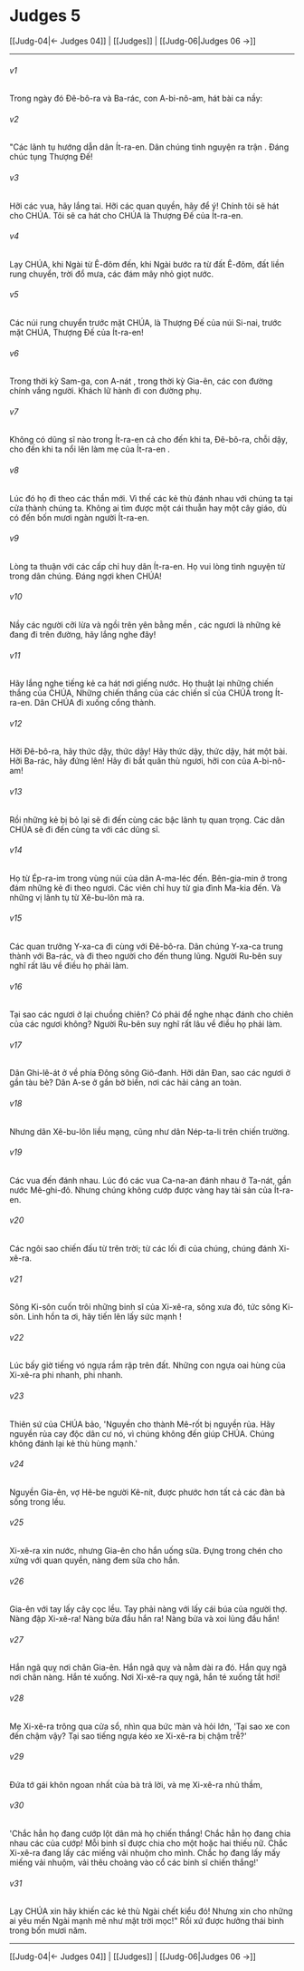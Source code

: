 # Judges 5

[[Judg-04|← Judges 04]] | [[Judges]] | [[Judg-06|Judges 06 →]]
***



###### v1 
Trong ngày đó Đê-bô-ra và Ba-rác, con A-bi-nô-am, hát bài ca nầy: 

###### v2 
"Các lãnh tụ hướng dẫn dân Ít-ra-en. Dân chúng tình nguyện ra trận . Đáng chúc tụng Thượng Đế! 

###### v3 
Hỡi các vua, hãy lắng tai. Hỡi các quan quyền, hãy để ý! Chính tôi sẽ hát cho CHÚA. Tôi sẽ ca hát cho CHÚA là Thượng Đế của Ít-ra-en. 

###### v4 
Lạy CHÚA, khi Ngài từ Ê-đôm đến, khi Ngài bước ra từ đất Ê-đôm, đất liền rung chuyển, trời đổ mưa, các đám mây nhỏ giọt nước. 

###### v5 
Các núi rung chuyển trước mặt CHÚA, là Thượng Đế của núi Si-nai, trước mặt CHÚA, Thượng Đế của Ít-ra-en! 

###### v6 
Trong thời kỳ Sam-ga, con A-nát , trong thời kỳ Gia-ên, các con đường chính vắng người. Khách lữ hành đi con đường phụ. 

###### v7 
Không có dũng sĩ nào trong Ít-ra-en cả cho đến khi ta, Đê-bô-ra, chỗi dậy, cho đến khi ta nổi lên làm mẹ của Ít-ra-en . 

###### v8 
Lúc đó họ đi theo các thần mới. Vì thế các kẻ thù đánh nhau với chúng ta tại cửa thành chúng ta. Không ai tìm được một cái thuẫn hay một cây giáo, dù có đến bốn mươi ngàn người Ít-ra-en. 

###### v9 
Lòng ta thuận với các cấp chỉ huy dân Ít-ra-en. Họ vui lòng tình nguyện từ trong dân chúng. Đáng ngợi khen CHÚA! 

###### v10 
Nầy các người cỡi lừa và ngồi trên yên bằng mền , các ngươi là những kẻ đang đi trên đường, hãy lắng nghe đây! 

###### v11 
Hãy lắng nghe tiếng kẻ ca hát nơi giếng nước. Họ thuật lại những chiến thắng của CHÚA, Những chiến thắng của các chiến sĩ của CHÚA trong Ít-ra-en. Dân CHÚA đi xuống cổng thành. 

###### v12 
Hỡi Đê-bô-ra, hãy thức dậy, thức dậy! Hãy thức dậy, thức dậy, hát một bài. Hỡi Ba-rác, hãy đứng lên! Hãy đi bắt quân thù ngươi, hỡi con của A-bi-nô-am! 

###### v13 
Rồi những kẻ bị bỏ lại sẽ đi đến cùng các bậc lãnh tụ quan trọng. Các dân CHÚA sẽ đi đến cùng ta với các dũng sĩ. 

###### v14 
Họ từ Ép-ra-im trong vùng núi của dân A-ma-léc đến. Bên-gia-min ở trong đám những kẻ đi theo ngươi. Các viên chỉ huy từ gia đình Ma-kia đến. Và những vị lãnh tụ từ Xê-bu-lôn mà ra. 

###### v15 
Các quan trưởng Y-xa-ca đi cùng với Đê-bô-ra. Dân chúng Y-xa-ca trung thành với Ba-rác, và đi theo người cho đến thung lũng. Người Ru-bên suy nghĩ rất lâu về điều họ phải làm. 

###### v16 
Tại sao các ngươi ở lại chuồng chiên? Có phải để nghe nhạc đánh cho chiên của các ngươi không? Người Ru-bên suy nghĩ rất lâu về điều họ phải làm. 

###### v17 
Dân Ghi-lê-át ở về phía Đông sông Giô-đanh. Hỡi dân Đan, sao các ngươi ở gần tàu bè? Dân A-se ở gần bờ biển, nơi các hải cảng an toàn. 

###### v18 
Nhưng dân Xê-bu-lôn liều mạng, cũng như dân Nép-ta-li trên chiến trường. 

###### v19 
Các vua đến đánh nhau. Lúc đó các vua Ca-na-an đánh nhau ở Ta-nát, gần nước Mê-ghi-đô. Nhưng chúng không cướp được vàng hay tài sản của Ít-ra-en. 

###### v20 
Các ngôi sao chiến đấu từ trên trời; từ các lối đi của chúng, chúng đánh Xi-xê-ra. 

###### v21 
Sông Ki-sôn cuốn trôi những binh sĩ của Xi-xê-ra, sông xưa đó, tức sông Ki-sôn. Linh hồn ta ơi, hãy tiến lên lấy sức mạnh ! 

###### v22 
Lúc bấy giờ tiếng vó ngựa rầm rập trên đất. Những con ngựa oai hùng của Xi-xê-ra phi nhanh, phi nhanh. 

###### v23 
Thiên sứ của CHÚA bảo, 'Nguyền cho thành Mê-rốt bị nguyền rủa. Hãy nguyền rủa cay độc dân cư nó, vì chúng không đến giúp CHÚA. Chúng không đánh lại kẻ thù hùng mạnh.' 

###### v24 
Nguyền Gia-ên, vợ Hê-be người Kê-nít, được phước hơn tất cả các đàn bà sống trong lều. 

###### v25 
Xi-xê-ra xin nước, nhưng Gia-ên cho hắn uống sữa. Đựng trong chén cho xứng với quan quyền, nàng đem sữa cho hắn. 

###### v26 
Gia-ên với tay lấy cây cọc lều. Tay phải nàng với lấy cái búa của người thợ. Nàng đập Xi-xê-ra! Nàng bửa đầu hắn ra! Nàng bửa và xoi lủng đầu hắn! 

###### v27 
Hắn ngã quỵ nơi chân Gia-ên. Hắn ngã quỵ và nằm dài ra đó. Hắn quỵ ngã nơi chân nàng. Hắn té xuống. Nơi Xi-xê-ra quỵ ngã, hắn té xuống tắt hơi! 

###### v28 
Mẹ Xi-xê-ra trông qua cửa sổ, nhìn qua bức màn và hỏi lớn, 'Tại sao xe con đến chậm vậy? Tại sao tiếng ngựa kéo xe Xi-xê-ra bị chậm trễ?' 

###### v29 
Đứa tớ gái khôn ngoan nhất của bà trả lời, và mẹ Xi-xê-ra nhủ thầm, 

###### v30 
'Chắc hẳn họ đang cướp lột dân mà họ chiến thắng! Chắc hẳn họ đang chia nhau các của cướp! Mỗi binh sĩ được chia cho một hoặc hai thiếu nữ. Chắc Xi-xê-ra đang lấy các miếng vải nhuộm cho mình. Chắc họ đang lấy mấy miếng vải nhuộm, vải thêu choàng vào cổ các binh sĩ chiến thắng!' 

###### v31 
Lạy CHÚA xin hãy khiến các kẻ thù Ngài chết kiểu đó! Nhưng xin cho những ai yêu mến Ngài mạnh mẽ như mặt trời mọc!" Rồi xứ được hưởng thái bình trong bốn mươi năm.

***
[[Judg-04|← Judges 04]] | [[Judges]] | [[Judg-06|Judges 06 →]]
